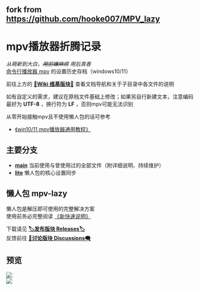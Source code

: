 ## fork from https://github.com/hooke007/MPV_lazy
 
# mpv播放器折腾记录

_从萌新到大白，<s>用前嫌麻烦</s> 用后真香_  
[命令行播放器 mpv](https://github.com/mpv-player/mpv) 的设置历史存档（windows10/11）

前往上方的 [**📖Wiki 维基版块📖**](../../wiki) 查看文档导航和关于子目录中各文件的说明

如有自定义的需求，建议在原档文件基础上修改；如果另自行新建文本，注意编码最好为 **UTF-8** ，换行符为 **LF** ，否则mpv可能无法识别  

从零开始接触mpv且不使用懒人包的话可参考
- [《win10/11 mpv播放器通用教程》](https://hooke007.github.io/unofficial/mpv_start.html)  

## 主要分支

- [**main**](https://github.com/hooke007/MPV_lazy/tree/main) 当前使用与曾使用过的全部文件（附详细说明、持续维护）
- [**lite**](https://github.com/hooke007/MPV_lazy/tree/lite) 懒人包的核心设置同步

## 懒人包 mpv-lazy

懒人包是解压即可使用的完整解决方案  
使用前务必完整阅读 [《新快速说明》](https://github.com/hooke007/MPV_lazy/discussions/194)  

下载请见 [**🏷发布版块 Releases🏷**](../../releases)  
反馈前往 [**💬讨论版块 Discussions🗨️**](../../discussions)

## 预览

![](https://github.com/hooke007/MPV_lazy/blob/lite/Temp/mpv-lazy-lite.png)  
![](https://github.com/hooke007/MPV_lazy/blob/obs/Temp/IMG/index-%E6%96%B0%E7%95%8C%E9%9D%A2%E4%B8%8E%E4%B8%8A%E4%B8%8B%E6%96%87%E8%8F%9C%E5%8D%95.webp)
